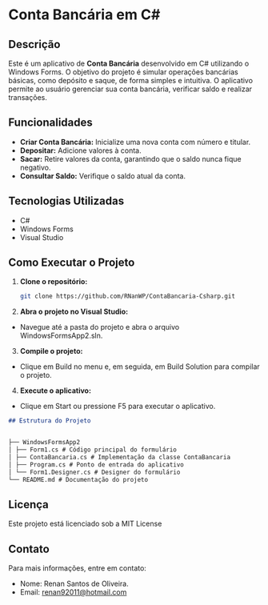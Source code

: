 # Conta Bancária em C#

## Descrição

Este é um aplicativo de **Conta Bancária** desenvolvido em C# utilizando o Windows Forms. O objetivo do projeto é simular operações bancárias básicas, como depósito e saque, de forma simples e intuitiva. O aplicativo permite ao usuário gerenciar sua conta bancária, verificar saldo e realizar transações.

## Funcionalidades

- **Criar Conta Bancária:** Inicialize uma nova conta com número e titular.
- **Depositar:** Adicione valores à conta.
- **Sacar:** Retire valores da conta, garantindo que o saldo nunca fique negativo.
- **Consultar Saldo:** Verifique o saldo atual da conta.

## Tecnologias Utilizadas

- C#
- Windows Forms
- Visual Studio

## Como Executar o Projeto

1. **Clone o repositório:**

   ```bash
   git clone https://github.com/RNanWP/ContaBancaria-Csharp.git
   ```

2. **Abra o projeto no Visual Studio:**
- Navegue até a pasta do projeto e abra o arquivo WindowsFormsApp2.sln.

3. **Compile o projeto:**
- Clique em Build no menu e, em seguida, em Build Solution para compilar o projeto.

4. **Execute o aplicativo:**
- Clique em Start ou pressione F5 para executar o aplicativo.

```markdown
## Estrutura do Projeto


├── WindowsFormsApp2
│ ├── Form1.cs # Código principal do formulário
│ ├── ContaBancaria.cs # Implementação da classe ContaBancaria
│ ├── Program.cs # Ponto de entrada do aplicativo
│ └── Form1.Designer.cs # Designer do formulário
└── README.md # Documentação do projeto
```

## Licença

Este projeto está licenciado sob a MIT License

## Contato

Para mais informações, entre em contato:

- Nome: Renan Santos de Oliveira.
- Email: renan92011@hotmail.com
